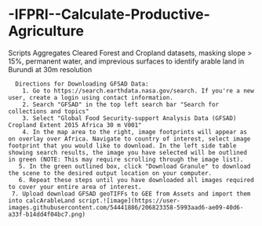 # -IFPRI--Calculate-Productive-Agriculture
Scripts Aggregates Cleared Forest and Cropland datasets, masking slope > 15%, permanent water, and imprevious surfaces to identify arable land in Burundi at 30m resolution
	          
	  Directions for Downloading GFSAD Data:
	    1. Go to https://search.earthdata.nasa.gov/search. If you're a new user, create a login using contact information.
	    2. Search "GFSAD" in the top left search bar "Search for collections and topics"
	    3. Select "Global Food Security-support Analysis Data (GFSAD) Cropland Extent 2015 Africa 30 m V001"
	    4. In the map area to the right, image footprints will appear as on overlay over Africa. Navigate to country of interest, select image footprint that you would like to download. In the left side table showing search results, the image you have selected will be outlined in green (NOTE: This may require scrolling through the image list).
	   5. In the green outlined box, click "Download Granule" to download the scene to the desired output location on your computer.
	   6. Repeat these steps until you have downloaded all images required to cover your entire area of interest.
     7. Upload download GFSAD geoTIFFs to GEE from Assets and import them into calcArableLand script.![image](https://user-images.githubusercontent.com/54441886/206823358-5993aad6-ae09-40d6-a33f-b14dd4f04bc7.png)
